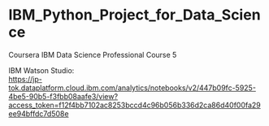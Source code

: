 # IBM_Python_Project_for_Data_Science
Coursera IBM Data Science Professional Course 5

IBM Watson Studio:<br>
https://jp-tok.dataplatform.cloud.ibm.com/analytics/notebooks/v2/447b09fc-5925-4be5-90b5-f3fbb08aafe3/view?access_token=f12f4bb7102ac8253bccd4c96b056b336d2ca86d40f00fa29ee94bffdc7d508e
